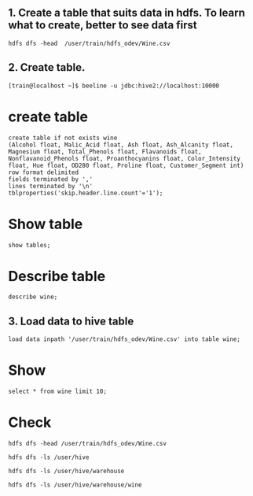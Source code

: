 ## 1. Create a table that suits data in hdfs. To learn what to create, better to see data first
```
hdfs dfs -head  /user/train/hdfs_odev/Wine.csv
```
## 2. Create table.
```
[train@localhost ~]$ beeline -u jdbc:hive2://localhost:10000
```

# create table
```
create table if not exists wine
(Alcohol float, Malic_Acid float, Ash float, Ash_Alcanity float, Magnesium float, Total_Phenols float, Flavanoids float, Nonflavanoid_Phenols float, Proanthocyanins float, Color_Intensity float, Hue float, OD280 float, Proline float, Customer_Segment int)
row format delimited
fields terminated by ','
lines terminated by '\n'
tblproperties('skip.header.line.count'='1');
```
# Show table
```
show tables;
```

# Describe table
```
describe wine;
```

## 3. Load data to hive table
```
load data inpath '/user/train/hdfs_odev/Wine.csv' into table wine;
```
# Show
```
select * from wine limit 10;
```

# Check

```
hdfs dfs -head /user/train/hdfs_odev/Wine.csv

hdfs dfs -ls /user/hive

hdfs dfs -ls /user/hive/warehouse

hdfs dfs -ls /user/hive/warehouse/wine
```



